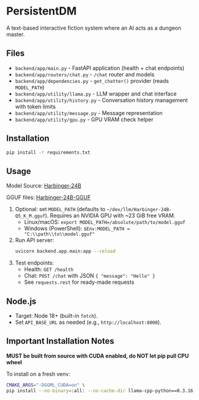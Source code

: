 # PersistentDM

A text-based interactive fiction system where an AI acts as a dungeon master.

## Files
- `backend/app/main.py` - FastAPI application (health + chat endpoints)
- `backend/app/routers/chat.py` - `/chat` router and models
- `backend/app/dependencies.py` - `get_chatter()` provider (reads `MODEL_PATH`)
- `backend/app/utility/llama.py` - LLM wrapper and chat interface
- `backend/app/utility/history.py` - Conversation history management with token limits
- `backend/app/utility/message.py` - Message representation
- `backend/app/utility/gpu.py` - GPU VRAM check helper

## Installation
```bash
pip install -r requirements.txt
```

## Usage

Model Source: [Harbinger-24B](https://huggingface.co/LatitudeGames/Harbinger-24B)

GGUF files: [Harbinger-24B-GGUF](https://huggingface.co/LatitudeGames/Harbinger-24B-GGUF)

1. Optional: set `MODEL_PATH` (defaults to `~/dev/llm/Harbinger-24B-Q5_K_M.gguf`). Requires an NVIDIA GPU with ~23 GiB free VRAM.
   - Linux/macOS: `export MODEL_PATH=/absolute/path/to/model.gguf`
   - Windows (PowerShell): `$Env:MODEL_PATH = "C:\\path\\to\\model.gguf"`
2. Run API server:
   ```bash
   uvicorn backend.app.main:app --reload
   ```
3. Test endpoints:
   - Health: `GET /health`
   - Chat: `POST /chat` with JSON `{ "message": "Hello" }`
   - See `requests.rest` for ready-made requests

## Node.js

- Target: Node 18+ (built-in `fetch`).
- Set `API_BASE_URL` as needed (e.g., `http://localhost:8000`).

## Important Installation Notes

**MUST be built from source with CUDA enabled, do NOT let pip pull CPU wheel**

To install on a fresh venv:

```bash
CMAKE_ARGS="-DGGML_CUDA=on" \
pip install --no-binary=:all: --no-cache-dir llama-cpp-python==0.3.16
```
